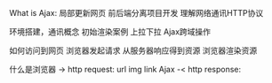 What is Ajax:
局部更新网页
前后端分离项目开发
理解网络通讯HTTP协议

环境搭建，通讯概念
初始渲染案例
上拉下拉
Ajax跨域操作

如何访问到网页
浏览器发起请求
从服务器响应得到资源
浏览器渲染资源

什么是浏览器
-> http request:
  url
  img
  link
  Ajax
-< http response:
